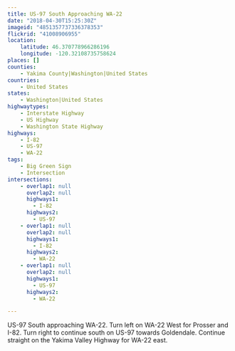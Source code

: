 ```yaml
---
title: US-97 South Approaching WA-22
date: "2018-04-30T15:25:30Z"
imageid: "4851357737336378353"
flickrid: "41008906955"
location:
    latitude: 46.370778966286196
    longitude: -120.32108735758624
places: []
counties:
    - Yakima County|Washington|United States
countries:
    - United States
states:
    - Washington|United States
highwaytypes:
    - Interstate Highway
    - US Highway
    - Washington State Highway
highways:
    - I-82
    - US-97
    - WA-22
tags:
    - Big Green Sign
    - Intersection
intersections:
    - overlap1: null
      overlap2: null
      highways1:
        - I-82
      highways2:
        - US-97
    - overlap1: null
      overlap2: null
      highways1:
        - I-82
      highways2:
        - WA-22
    - overlap1: null
      overlap2: null
      highways1:
        - US-97
      highways2:
        - WA-22

---
```

US-97 South approaching WA-22.  Turn left on WA-22 West for Prosser and I-82.  Turn right to continue south on US-97 towards Goldendale.  Continue straight on the Yakima Valley Highway for WA-22 east.
